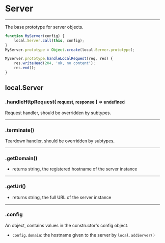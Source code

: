Server
======

---

The base prototype for server objects.

```javascript
function MyServer(config) {
	local.Server.call(this, config);
}
MyServer.prototype = Object.create(local.Server.prototype);

MyServer.prototype.handleLocalRequest(req, res) {
	res.writeHead(204, 'ok, no content');
	res.end();
}
```

## local.Server

### .handleHttpRequest( <small>request, response</small> ) <small>=> undefined</small>

Request handler, should be overridden by subtypes.

---

### .terminate()

Teardown handler, should be overridden by subtypes.

---

### .getDomain()

 - returns string, the registered hostname of the server instance

---

### .getUrl()

 - returns string, the full URL of the server instance

---

### .config

An object, contains values in the constructor's config object.

 - `config.domain`: the hostname given to the server by `local.addServer()`